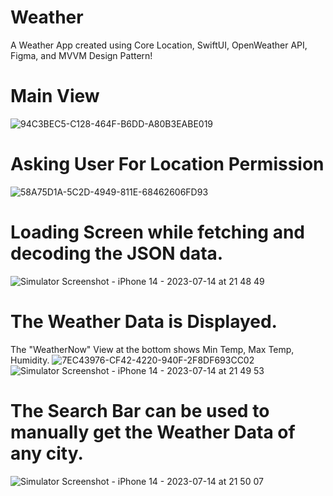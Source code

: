# Weather
A Weather App created using Core Location, SwiftUI, OpenWeather API, Figma, and MVVM Design Pattern!

# Main View
![94C3BEC5-C128-464F-B6DD-A80B3EABE019](https://github.com/tech-hardik/Weather/assets/138746923/f8e60c94-5b25-4cd4-9488-c0315dd26fc9)

# Asking User For Location Permission
![58A75D1A-5C2D-4949-811E-68462606FD93](https://github.com/tech-hardik/Weather/assets/138746923/7c9d6f44-9bc9-4fe6-b585-853a9ceb4e32)

# Loading Screen while fetching and decoding the JSON data.
![Simulator Screenshot - iPhone 14 - 2023-07-14 at 21 48 49](https://github.com/tech-hardik/Weather/assets/138746923/07c2249d-835c-47c5-8b25-4cb7cf580562)

# The Weather Data is Displayed.
The "WeatherNow" View at the bottom shows Min Temp, Max Temp, Humidity.
![7EC43976-CF42-4220-940F-2F8DF693CC02](https://github.com/tech-hardik/Weather/assets/138746923/89e77d8d-b9c6-49b7-bfab-f37de43afaed)
![Simulator Screenshot - iPhone 14 - 2023-07-14 at 21 49 53](https://github.com/tech-hardik/Weather/assets/138746923/4069b217-4a75-4f36-99a4-240d848b38f2)

# The Search Bar can be used to manually get the Weather Data of any city. 
![Simulator Screenshot - iPhone 14 - 2023-07-14 at 21 50 07](https://github.com/tech-hardik/Weather/assets/138746923/a39386cd-b576-4c9f-a308-39f617087b4a)
